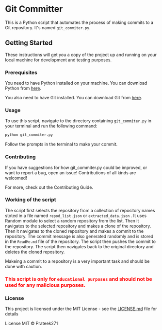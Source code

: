 # Git Committer

This is a Python script that automates the process of making commits to a Git repository. It's named `git_commiter.py`.

## Getting Started

These instructions will get you a copy of the project up and running on your local machine for development and testing purposes.

### Prerequisites

You need to have Python installed on your machine. You can download Python from [here](https://www.python.org/downloads/).

You also need to have Git installed. You can download Git from [here](https://git-scm.com/downloads).

### Usage

To use this script, navigate to the directory containing `git_commiter.py` in your terminal and run the following command:

```bash
python git_commiter.py
```
Follow the prompts in the terminal to make your commit.

### Contributing

If you have suggestions for how git_commiter.py could be improved, or want to report a bug, open an issue! Contributions of all kinds are welcomed!

For more, check out the Contributing Guide.

### Working of the script

The script first selects the repository from a collection of repository names stoted in a file named `repod_list.json` or `extracted_data.json` . It uses Random module to select a random repository from the list. Then it navigates to the selected repository and makes a clone of the repository. Then it navigates to the cloned repository and makes a commit to the repository. The commit message is also generated randomly and is stored in the `ReadMe.md` file of the repository. The script then pushes the commit to the repository. The script then navigates back to the original directory and deletes the cloned repository.

Makeing a commit to a repository is a very important task and should be done with caution. 
### <font color="red">**This script is only for `educational purposes` and should not be used for any malicious purposes.**</font>

### License
This project is licensed under the MIT License - see the [LICENSE.md](LICENSE.md) file for details

License
MIT © Prateek271

